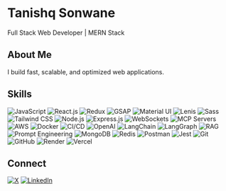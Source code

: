 # Tanishq Sonwane

Full Stack Web Developer | MERN Stack 

## About Me
I build fast, scalable, and optimized web applications.

## Skills

![JavaScript](https://img.shields.io/badge/JavaScript-F7DF1E?style=for-the-badge&logo=javascript&logoColor=000000)
![React.js](https://img.shields.io/badge/React-61DAFB?style=for-the-badge&logo=react&logoColor=20232A)
![Redux](https://img.shields.io/badge/Redux-764ABC?style=for-the-badge&logo=redux&logoColor=white)
![GSAP](https://img.shields.io/badge/GSAP-88CE02?style=for-the-badge&logo=greensock&logoColor=000000)
![Material UI](https://img.shields.io/badge/Material_UI-0081CB?style=for-the-badge&logo=material-ui&logoColor=white)
![Lenis](https://img.shields.io/badge/Lenis-FF6EC7?style=for-the-badge)
![Sass](https://img.shields.io/badge/Sass-CC6699?style=for-the-badge&logo=sass&logoColor=ffffff)
![Tailwind CSS](https://img.shields.io/badge/TailwindCSS-06B6D4?style=for-the-badge&logo=tailwind-css&logoColor=white)
![Node.js](https://img.shields.io/badge/Node.js-339933?style=for-the-badge&logo=node.js&logoColor=ffffff)
![Express.js](https://img.shields.io/badge/Express.js-000000?style=for-the-badge&logo=express&logoColor=white)
![WebSockets](https://img.shields.io/badge/WebSockets-FF6600?style=for-the-badge)
![MCP Servers](https://img.shields.io/badge/MCP_Servers-FF4500?style=for-the-badge)
![AWS](https://img.shields.io/badge/AWS-FF9900?style=for-the-badge&logo=amazon-aws&logoColor=232F3E)
![Docker](https://img.shields.io/badge/Docker-2496ED?style=for-the-badge&logo=docker&logoColor=white)
![CI/CD](https://img.shields.io/badge/CI/CD-8A2BE2?style=for-the-badge)
![OpenAI](https://img.shields.io/badge/OpenAI-412991?style=for-the-badge&logo=openai&logoColor=white)
![LangChain](https://img.shields.io/badge/LangChain-00CED1?style=for-the-badge)
![LangGraph](https://img.shields.io/badge/LangGraph-FF6347?style=for-the-badge)
![RAG](https://img.shields.io/badge/RAG-FFD700?style=for-the-badge)
![Prompt Engineering](https://img.shields.io/badge/PromptEng-7FFF00?style=for-the-badge)
![MongoDB](https://img.shields.io/badge/MongoDB-47A248?style=for-the-badge&logo=mongodb&logoColor=white)
![Redis](https://img.shields.io/badge/Redis-DC382D?style=for-the-badge&logo=redis&logoColor=white)
![Postman](https://img.shields.io/badge/Postman-FF6C37?style=for-the-badge&logo=postman&logoColor=white)
![Jest](https://img.shields.io/badge/Jest-C21325?style=for-the-badge&logo=jest&logoColor=white)
![Git](https://img.shields.io/badge/Git-F05032?style=for-the-badge&logo=git&logoColor=white)
![GitHub](https://img.shields.io/badge/GitHub-181717?style=for-the-badge&logo=github&logoColor=white)
![Render](https://img.shields.io/badge/Render-00BFFF?style=for-the-badge)
![Vercel](https://img.shields.io/badge/Vercel-000000?style=for-the-badge&logo=vercel&logoColor=white)



## Connect

[![X](https://img.shields.io/badge/X-1DA1F2?style=for-the-badge&logo=x&logoColor=white)](https://x.com/codewithbixi)
[![LinkedIn](https://img.shields.io/badge/LinkedIn-0077B5?style=for-the-badge&logo=linkedin&logoColor=white)]([https://www.linkedin.com/in/tanishq-sonwane-01bb5a382/](https://www.linkedin.com/in/tanishq-sonwane-01bb5a382/))

